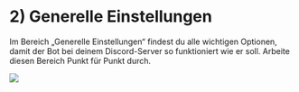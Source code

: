 # 2) Generelle Einstellungen

Im Bereich „Generelle Einstellungen“ findest du alle wichtigen Optionen, damit der Bot bei deinem Discord-Server so funktioniert wie er soll. Arbeite diesen Bereich Punkt für Punkt durch.

![](https://doc.pwr.lol/wp-content/uploads/2024/01/generelle\_einstellungen-1024x487.png)
